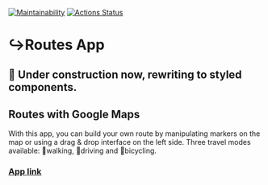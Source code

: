 [![Maintainability](https://api.codeclimate.com/v1/badges/6a0c8a4e9abd4d66bd65/maintainability)](https://codeclimate.com/github/it-amalker/routes-app/maintainability)
[![Actions Status](https://github.com/it-amalker/routes-app/workflows/Routes/badge.svg)](https://github.com/it-amalker/routes-app/actions)

# :arrow_right_hook:Routes App

## :construction: Under construction now, rewriting to styled components.

## Routes with Google Maps

With this app, you can build your own route by manipulating markers on the map or using a drag & drop interface on the left side. Three travel modes available: :walking:walking, :blue_car:driving and :bicyclist:bicycling.

### [**App link**](https://routes-app.amalker.vercel.app/)
